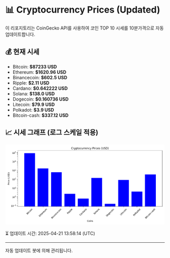 
# 📊 Cryptocurrency Prices (Updated)

이 리포지토리는 CoinGecko API를 사용하여 코인 TOP 10 시세를 10분가격으로 자동 업데이트합니다.

## 💰 현재 시세
- Bitcoin: **$87233 USD**
- Ethereum: **$1620.96 USD**
- Binancecoin: **$602.5 USD**
- Ripple: **$2.11 USD**
- Cardano: **$0.642222 USD**
- Solana: **$138.0 USD**
- Dogecoin: **$0.160736 USD**
- Litecoin: **$79.9 USD**
- Polkadot: **$3.9 USD**
- Bitcoin-cash: **$337.12 USD**

## 📈 시세 그래프 (로그 스케일 적용)
![Crypto Prices](crypto_prices.png)

⏳ 업데이트 시간: 2025-04-21 13:58:14 (UTC)

---
자동 업데이트 봇에 의해 관리됩니다.
